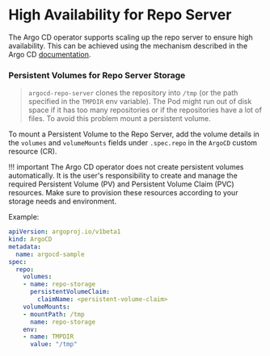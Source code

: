 # High Availability for Repo Server

The Argo CD operator supports scaling up the repo server to ensure high availability. This can be achieved using the mechanism described in the Argo CD [documentation][argocd_repo_scaling].

### Persistent Volumes for Repo Server Storage

> `argocd-repo-server` clones the repository into `/tmp` (or the path specified in the `TMPDIR` env variable). The Pod might run out of disk space if it has too many repositories or if the repositories have a lot of files. To avoid this problem mount a persistent volume.

To mount a Persistent Volume to the Repo Server, add the volume details in the `volumes` and `volumeMounts` fields under `.spec.repo` in the `ArgoCD` custom resource (CR).

!!! important
      The Argo CD operator does not create persistent volumes automatically. It is the user's responsibility to create and manage the required Persistent Volume (PV) and Persistent Volume Claim (PVC) resources. Make sure to provision these resources according to your storage needs and environment.

Example: 

```yaml
apiVersion: argoproj.io/v1beta1
kind: ArgoCD
metadata:
  name: argocd-sample
spec:
  repo:
    volumes:
    - name: repo-storage
      persistentVolumeClaim:
        claimName: <persistent-volume-claim>
    volumeMounts:
    - mountPath: /tmp
      name: repo-storage
    env:
    - name: TMPDIR
      value: "/tmp"
```

[argocd_repo_scaling]:https://argo-cd.readthedocs.io/en/stable/operator-manual/high_availability/#scaling-up